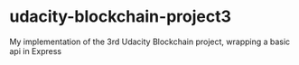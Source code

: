 # udacity-blockchain-project3
My implementation of the 3rd Udacity Blockchain project, wrapping a basic api in Express

